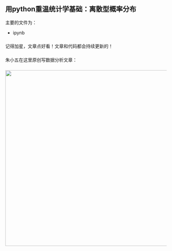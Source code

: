 ## 用python重温统计学基础：离散型概率分布

主要的文件为：
- ipynb 

### 
记得加星，文章点好看！文章和代码都会持续更新的！

### 
朱小五在这里原创写数据分析文章：

### 
<img src="https://github.com/zpw1995/aotodata/blob/master/zhuxiaowu.jpg" width="550" />